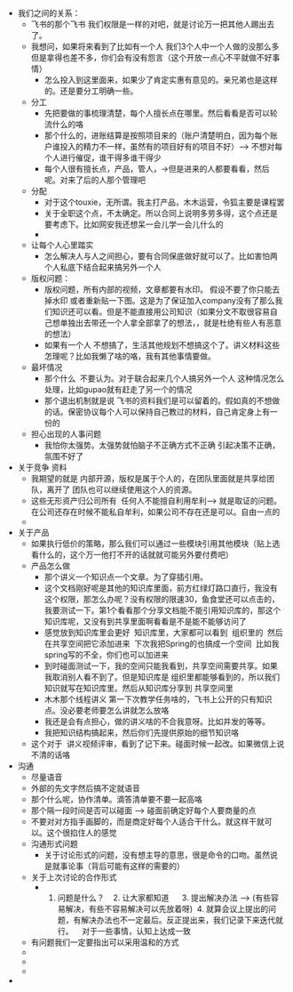 - 我们之间的关系：
	- 飞书的那个飞书 我们权限是一样的对吧，就是讨论万一把其他人踢出去了。
	- 我想问，如果将来看到了比如有一个人 我们3个人中一个人做的没那么多但是拿得也差不多，你们会有没有怨言（这个开放一点心不平就做不好事情）
		- 怎么投入到这里面来，如果少了肯定实惠有意见的。亲兄弟也是这样的。还是要分工明确一些。
	- 分工
		- 先把要做的事梳理清楚，每个人擅长点在哪里。然后看看是否可以轮流什么的咯
		- 那个什么的，进账结算是按照项目来的（账户清楚明白，因为每个账户谁投入的精力不一样，虽然有的项目好有的项目不好）--> 不想对每个人进行催促，谁干得多谁干得少
		- 每个人很有擅长点，产品，管人，->但是进来的人都要看看，然后呢。对来了后的人那个管理吧
	- 分配
		- 对于这个touxie，无所谓。我主打产品，木木运营，令狐主要是课程罢
		- 关于全职这个点，不太确定。所以合同上说明多劳多得，这个点还是要考虑下。比如网安我还想呆一会儿学一会儿什么的
		-
	- 让每个人心里踏实
		- 怎么解决人与人之间担心，要有合同保底做好就可以了。比如害怕两个人私底下结合起来搞另外一个人
	- 版权问题：
		- 版权问题，所有内部的视频，文章都要有水印。 假设不要了你只能去掉水印 或者重新贴一下图。这是为了保证加入company没有了那么我们知识还可以看。但是不能直接用公司知识（如果分文不取很容易自己想单独出去带还一个人拿全部拿了的想法，，就是杜绝有些人有恶意的想法）
		- 如果有一个人 不想搞了，生活其他规划不想搞这个了。讲义材料这些怎理呢？比如我懒了啥的咯，我有其他事情要做。
	- 最坏情况
		- 那个什么  不要认为。对于联合起来几个人搞另外一个人 这种情况怎么处理，比如gupao就有赶走了另一个的情况
		- 那个退出机制就是说  飞书的资料我们是可以留着的。假如真的不想做的话。保密协议每个人可以保持自己教过的材料，自己肯定身上有一份的
	- 担心出现的人事问题
		- 我怕你太强势。太强势就怕脑子不正确方式不正确 引起决策不正确，氛围不好了
- 关于竞争 资料
	- 我期望的就是 内部开源，版权是属于个人的，在团队里面就是共享给团队，离开了 团队也可以继续使用这个人的资源。
	- 这些无形资产归公司所有  任何人不能擅自利用牟利--> 就是取证的问题。在公司还存在时候不能私自牟利，如果公司不存在还是可以。自由一点的
	-
- 关于产品
	- 如果执行低价的策略，那么我们可以通过一些模块引用其他模块（贴上选看什么的，这个万一他打不开的话就就可能另外要付费吧）
	- 产品怎么做
		- 那个讲义一个知识点一个文章。为了穿插引用。
		- 这个文档刚好呢是其他的知识库里面，前方红绿灯路口直行，我没有这个权限，那怎么办呢？没有权限的限速30，鱼食堂还可以点击的，我要测试一下。第1个看看那个分享文档能不能引用知识库的，那这个知识库呢，又没有到共享里面啊看看是不是能不能够访问了
		- 感觉放到知识库里会更好  知识库里，大家都可以看到  组织里的  然后在共享空间把它添加进来  下次我把Spring的也搞成一个空间  比如我spring写的不全，你们也可以加进来
		- 到时碰面测试一下，我的空间只能我看到，共享空间需要共享。如果我取消别人看不到了。但是知识库是 组织里都能够看到的，所以我们知识就写在知识库里。然后从知识库分享到 共享空间里
		- 木木那个线程讲义 第一下次教学任务啥的，飞书上公开的只有知识点。没必要老师要怎么讲就怎么放咯
		- 我还是会有点担心，做的讲义啥的不合我意呀。比如并发的等等。
		- 我把知识结构搞起来，然后你们先提供原始的细节知识咯
	- 这个对于  讲义视频评审，看到了记下来。碰面时候一起改。如果微信上说不清的话咯
- 沟通
	- 尽量语音
	- 外部的先文字然后搞不定就语音
	- 那个什么呢，协作清单。滴答清单要不要一起高咯
	- 那个隔一段时间是否可以碰面 --> 碰面前确定好每个人要商量的点
	- 不要对对方指手画脚的，而是商定好每个人适合干什么。就这样干就可以。这个很掐住人的感觉
	- 沟通形式问题
		- 关于讨论形式的问题，没有想主导的意思，很是命令的口吻。虽然说是就事论事（背后可能有这样的需要的）
	- 关于上次讨论的合作形式
		- 1. 问题是什么？    2. 让大家都知道      3. 提出解决办法 --> (有些容易解决，有些不容易解决可以先放着呀)  4. 就算会议上提出的问题，有解决办法也不一定最后。反正提出来，我们记录下来迭代就行。    对于一些事情，认知上达成一致
	- 有问题我们一定要指出可以采用温和的方式
	-
	-
	-
-